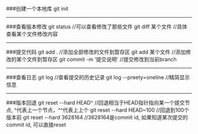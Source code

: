 ###创建一个本地库
	git init 

---
###查看版本修改
	git status	//可以查看修改了那些文件
	git diff 某个文件	//具体查看某个文件修改内容

---
###提交代码
	git add .	//添加全部修改的文件到暂存区
	git add 某个文件	//添加修改的某个文件到暂存区
	git commit -m '提交说明'	//提交修改到当前branch

---
###查看日志
	git log	//查看提交的历史记录
	git log --preety=oneline	//精简显示信息

---
###版本回退
	git reset --hard HEAD^	//回退相当于HEAD指针指向某一个提交节点, ^代表上一个节点，^^代表上上个
	git reset --hard HEAD~100	//回退到100个版本前
	git reset --hard 3628164	//3628164是commit id, 如果知道某次提交的commit id, 可以直接reset


 